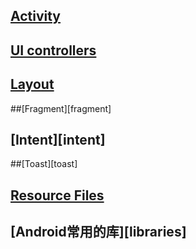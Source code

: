 ## [Activity][activity]

## [UI controllers][ui]

## [Layout][layout]

##[Fragment][fragment]


## [Intent][intent]

##[Toast][toast]

## [Resource Files][resource]

## [Android常用的库][libraries]


[activity]:https://github.com/geekist/developer_guide/blob/main/android/activity/activity.md

[ui]:https://github.com/geekist/developer_guide/blob/main/android/ui/ui.md
[layout]:https://github.com/geekist/developer_guide/blob/main/android/layout/Layout.md

[resource]:https://github.com/geekist/developer_guide/blob/main/android/layout/resource.md

[resource]:https://github.com/geekist/developer_guide/blob/main/android/libraries/libraries.md